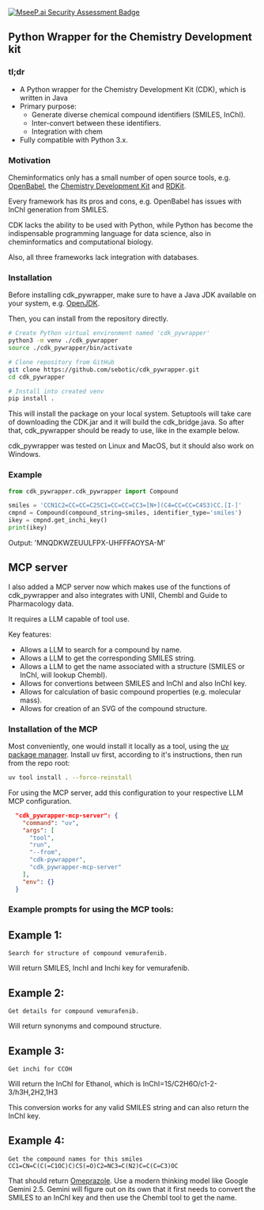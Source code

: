 [![MseeP.ai Security Assessment Badge](https://mseep.net/pr/sebotic-cdk-pywrapper-badge.png)](https://mseep.ai/app/sebotic-cdk-pywrapper)

## Python Wrapper for the Chemistry Development kit

### tl;dr
* A Python wrapper for the Chemistry Development Kit (CDK), which is written in Java
* Primary purpose: 
  * Generate diverse chemical compound identifiers (SMILES, InChI).
  * Inter-convert between these identifiers.
  * Integration with chem
* Fully compatible with Python 3.x.

### Motivation
Cheminformatics only has a small number of open source tools, e.g. [OpenBabel](http://openbabel.org), the 
[Chemistry Development Kit](https://github.com/cdk) and [RDKit](https://www.rdkit.org/).

Every framework has its pros and cons, e.g. OpenBabel has issues with InChI generation from SMILES.

CDK lacks the ability to be used with Python, while Python has become the indispensable programming language for data science, also in cheminformatics and computational biology.

Also, all three frameworks lack integration with databases.

### Installation

Before installing cdk_pywrapper, make sure to have a Java JDK available on your system, e.g. [OpenJDK](https://openjdk.org/).

Then, you can install from the repository directly.

```bash
# Create Python virtual environment named 'cdk_pywrapper'
python3 -m venv ./cdk_pywrapper
source ./cdk_pywrapper/bin/activate

# Clone repository from GitHub
git clone https://github.com/sebotic/cdk_pywrapper.git
cd cdk_pywrapper

# Install into created venv
pip install .

```

This will install the package on your local system. Setuptools will take care of downloading the CDK.jar and it will build the cdk_bridge.java.
So after that, cdk_pywrapper should be ready to use, like in the example below.

cdk_pywrapper was tested on Linux and MacOS, but it should also work on Windows.

### Example

```python
from cdk_pywrapper.cdk_pywrapper import Compound

smiles = 'CCN1C2=CC=CC=C2SC1=CC=CC=CC3=[N+](C4=CC=CC=C4S3)CC.[I-]'
cmpnd = Compound(compound_string=smiles, identifier_type='smiles')
ikey = cmpnd.get_inchi_key()
print(ikey)

```
Output: 'MNQDKWZEUULFPX-UHFFFAOYSA-M'


## MCP server
I also added a MCP server now which makes use of the functions of cdk_pywrapper and also integrates with UNII, Chembl and Guide to Pharmacology data.

It requires a LLM capable of tool use.

Key features:
* Allows a LLM to search for a compound by name.
* Allows a LLM to get the corresponding SMILES string.
* Allows a LLM to get the name associated with a structure (SMILES or InChI, will lookup Chembl).
* Allows for convertions between SMILES and InChI and also InChI key.
* Allows for calculation of basic compound properties (e.g. molecular mass).
* Allows for creation of an SVG of the compound structure.

### Installation of the MCP
Most conveniently, one would install it locally as a tool, using the [uv package manager](https://docs.astral.sh/uv/).
Install uv first, according to it's instructions, then run from the repo root:

```bash
uv tool install . --force-reinstall
```

For using the MCP server, add this configuration to your respective LLM MCP configuration.
```json
  "cdk_pywrapper-mcp-server": {
    "command": "uv",
    "args": [
      "tool",
      "run",
      "--from",
      "cdk-pywrapper",
      "cdk_pywrapper-mcp-server"
    ],
    "env": {}
  }
```

### Example prompts for using the MCP tools:

## Example 1:
```
Search for structure of compound vemurafenib.
```
Will return SMILES, InchI and Inchi key for vemurafenib.

## Example 2:
```
Get details for compound vemurafenib.
```
Will return synonyms and compound structure.

## Example 3:

```
Get inchi for CCOH
```
Will return the InChI for Ethanol, which is InChI=1S/C2H6O/c1-2-3/h3H,2H2,1H3

This conversion works for any valid SMILES string and can also return the InChI key.

## Example 4:

```
Get the compound names for this smiles CC1=CN=C(C(=C1OC)C)CS(=O)C2=NC3=C(N2)C=C(C=C3)OC
```
That should return [Omeprazole](https://www.wikidata.org/wiki/Q422210). Use a modern thinking model like Google Gemini 2.5. Gemini will figure out on its own that it first needs to convert the SMILES to an InChI key and then use the Chembl tool to get the name. 
